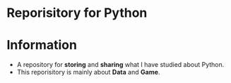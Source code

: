 # Reporisitory for Python
# Information
- A repository for **storing** and **sharing** what I have studied about Python.
- This reporisitory is mainly about **Data** and **Game**.
